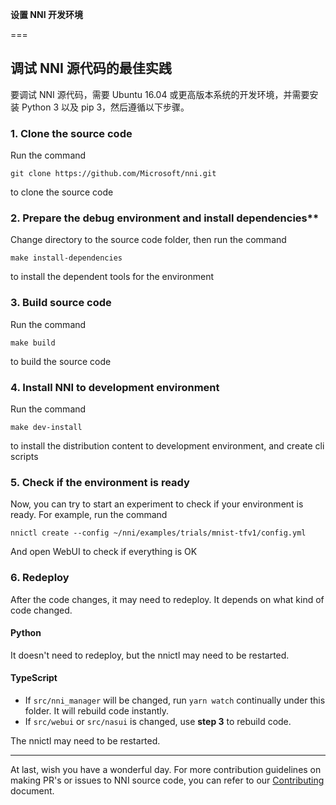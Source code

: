 **设置 NNI 开发环境**

===

## 调试 NNI 源代码的最佳实践

要调试 NNI 源代码，需要 Ubuntu 16.04 或更高版本系统的开发环境，并需要安装 Python 3 以及 pip 3，然后遵循以下步骤。

### 1. Clone the source code

Run the command

    git clone https://github.com/Microsoft/nni.git
    

to clone the source code

### 2. Prepare the debug environment and install dependencies**

Change directory to the source code folder, then run the command

    make install-dependencies
    

to install the dependent tools for the environment

### 3. Build source code

Run the command

    make build
    

to build the source code

### 4. Install NNI to development environment

Run the command

    make dev-install
    

to install the distribution content to development environment, and create cli scripts

### 5. Check if the environment is ready

Now, you can try to start an experiment to check if your environment is ready. For example, run the command

    nnictl create --config ~/nni/examples/trials/mnist-tfv1/config.yml
    

And open WebUI to check if everything is OK

### 6. Redeploy

After the code changes, it may need to redeploy. It depends on what kind of code changed.

#### Python

It doesn't need to redeploy, but the nnictl may need to be restarted.

#### TypeScript

* If `src/nni_manager` will be changed, run `yarn watch` continually under this folder. It will rebuild code instantly.
* If `src/webui` or `src/nasui` is changed, use **step 3** to rebuild code.

The nnictl may need to be restarted.

* * *

At last, wish you have a wonderful day. For more contribution guidelines on making PR's or issues to NNI source code, you can refer to our [Contributing](Contributing.md) document.